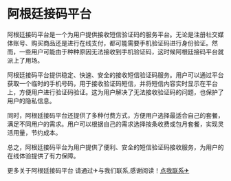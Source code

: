 # 阿根廷接码平台

阿根廷接码平台是一个为用户提供接收短信验证码的服务平台。无论是注册社交媒体账号、购买商品还是进行在线支付，都可能需要手机验证码进行身份验证。然而，一些用户可能由于种种原因无法接收到手机验证码，这时候阿根廷接码平台就派上了用场。

阿根廷接码平台提供稳定、快速、安全的接收短信验证码服务。用户可以通过平台获取一个临时的手机号码，用于接收验证码短信，并将短信内容实时显示在平台上，方便用户进行验证码验证。这为用户解决了无法接收验证码的问题，也保护了用户的隐私信息。

同时，阿根廷接码平台还提供了多种付费方式，方便用户选择最适合自己的套餐，满足不同用户的需求。用户可以根据自己的需求选择按条收费或包月套餐，实现灵活用量，节约成本。

总之，阿根廷接码平台为用户提供了便利、安全的短信验证码接收服务，为用户的在线体验提供了有力保障。

更多关于阿根廷接码平台 请通过✈与我们联系,感谢阅读！[点我联系✈](https://ad.G208.com)